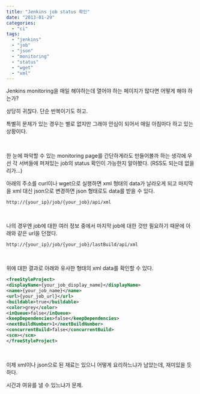 ```yaml
---
title: "Jenkins job status 확인"
date: "2013-01-29"
categories: 
  - "ci"
tags: 
  - "jenkins"
  - "job"
  - "json"
  - "monitoring"
  - "status"
  - "wget"
  - "xml"
---
```


Jenkins monitoring을 매일 해야하는데 열어야 하는 페이지가 많다면 어떻게 해야 하는가?

상당히 귀찮다. 단순 반복이기도 하고.

특별히 문제가 있는 경우는 별로 없지만 그래야 안심이 되어서 매일 아침마다 하고 있는 상황이다.

 

한 눈에 파악할 수 있는 monitoring page를 간단하게라도 만들어볼까 하는 생각에 우선 각 서버들에 퍼져있는 job의 status 확인이 가능한지 알아봤다. (RSS도 되는데 없을리가...)

아래의 주소를 curl이나 wget으로 실행하면 xml 형태의 data가 날라오게 되고 마지막을 xml 대신 json으로 변경하면 json 형태로도 data를 받을 수 있다.

```
http://{your_ip}/job/{your_job}/api/xml
```

 

나의 경우엔 job에 대한 여러 정보 중에서 마지막 job에 대한 것만 필요하기 때문에 아래와 같은 url을 던졌다.

```
http://{your_ip}/job/{your_job}/lastBuild/api/xml
```

 

위에 대한 결과로 아래와 유사한 형태의 xml data를 확인할 수 있다.

```xml
<freeStyleProject>
<displayName>{your_job_display_name}</displayName>
<name>{your_job_name}</name>
<url>{your_job_url}</url>
<buildable>true</buildable>
<color>grey</color>
<inQueue>false</inQueue>
<keepDependencies>false</keepDependencies>
<nextBuildNumber>1</nextBuildNumber>
<concurrentBuild>false</concurrentBuild>
<scm></scm>
</freeStyleProject>
```
 

이제 xml이나 json으로 된 재료는 있으니 어떻게 요리하느냐가 남았는데, 재미있을 듯 하다.

시간과 여유를 낼 수 있느냐가 문제.
